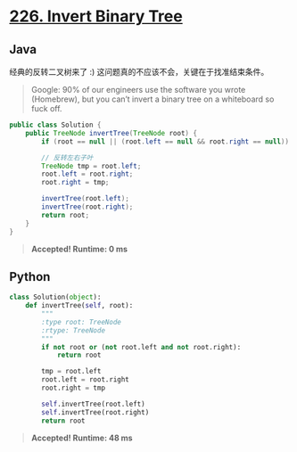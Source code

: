 # [226. Invert Binary Tree](https://leetcode.com/problems/invert-binary-tree/)

## Java

经典的反转二叉树来了 :) 这问题真的不应该不会，关键在于找准结束条件。

> Google: 90% of our engineers use the software you wrote (Homebrew), but you can’t invert a binary tree on a whiteboard so fuck off.

```java
public class Solution {
    public TreeNode invertTree(TreeNode root) {
        if (root == null || (root.left == null && root.right == null)) return root;

        // 反转左右子叶
        TreeNode tmp = root.left;
        root.left = root.right;
        root.right = tmp;

        invertTree(root.left);
        invertTree(root.right);
        return root;
    }
}
```

> **Accepted! Runtime: 0 ms**

## Python

```python
class Solution(object):
    def invertTree(self, root):
        """
        :type root: TreeNode
        :rtype: TreeNode
        """
        if not root or (not root.left and not root.right):
            return root

        tmp = root.left
        root.left = root.right
        root.right = tmp

        self.invertTree(root.left)
        self.invertTree(root.right)
        return root
```

> **Accepted! Runtime: 48 ms**